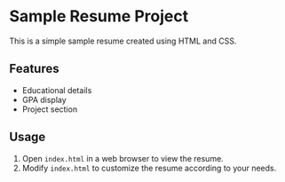 # Sample Resume Project

This is a simple sample resume created using HTML and CSS.

## Features

- Educational details
- GPA display
- Project section

## Usage

1. Open `index.html` in a web browser to view the resume.
2. Modify `index.html` to customize the resume according to your needs.
